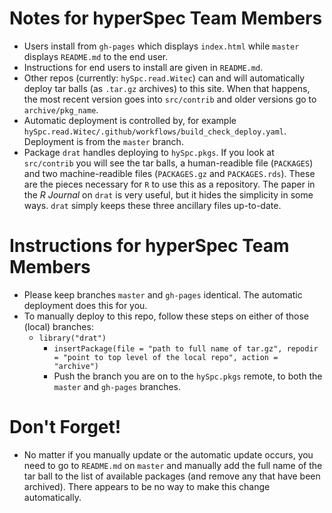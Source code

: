 
# Notes for hyperSpec Team Members

* Users install from `gh-pages` which displays `index.html` while `master` displays `README.md` to the end user.
* Instructions for end users to install are given in `README.md`.
* Other repos (currently: `hySpc.read.Witec`) can and will automatically deploy tar balls (as `.tar.gz` archives) to this site.  When that happens, the most recent version goes into `src/contrib` and older versions go to `archive/pkg_name`.
* Automatic deployment is controlled by, for example `hySpc.read.Witec/.github/workflows/build_check_deploy.yaml`. Deployment is from the `master` branch.
* Package `drat` handles deploying to `hySpc.pkgs`.  If you look at `src/contrib` you will see the tar balls, a human-readible file (`PACKAGES`) and two machine-readible files (`PACKAGES.gz` and `PACKAGES.rds`).  These are the pieces necessary for `R` to use this as a repository.  The paper in the _R Journal_ on `drat` is very useful, but it hides the simplicity in some ways. `drat` simply keeps these three ancillary files up-to-date.

# Instructions for hyperSpec Team Members

* Please keep branches `master` and `gh-pages` identical.  The automatic deployment does this for you.
* To manually deploy to this repo, follow these steps on either of those (local) branches:
  + `library("drat")`
	+ `insertPackage(file = "path to full name of tar.gz", repodir = "point to top level of the local repo", action = "archive")`
	+ Push the branch you are on to the `hySpc.pkgs` remote, to both the `master` and `gh-pages` branches.

# Don't Forget!

* No matter if you manually update or the automatic update occurs, you need to go to `README.md` on `master` and manually add the full name of the tar ball to the list of available packages (and remove any that have been archived).  There appears to be no way to make this change automatically.
